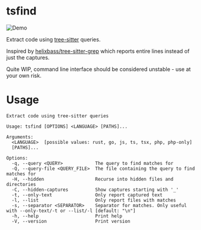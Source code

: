 # tsfind

![Demo](https://github.com/user-attachments/assets/26255220-c94a-419d-ab8b-a0b20f6ab7c2)

Extract code using [tree-sitter](https://tree-sitter.github.io/tree-sitter/) queries.

Inspired by [helixbass/tree-sitter-grep](https://github.com/helixbass/tree-sitter-grep) which reports entire lines instead of just the captures.

Quite WIP, command line interface should be considered unstable - use at your own risk.

# Usage

```
Extract code using tree-sitter queries

Usage: tsfind [OPTIONS] <LANGUAGE> [PATHS]...

Arguments:
  <LANGUAGE>  [possible values: rust, go, js, ts, tsx, php, php-only]
  [PATHS]...  

Options:
  -q, --query <QUERY>            The query to find matches for
  -Q, --query-file <QUERY_FILE>  The file containing the query to find matches for
  -H, --hidden                   Recurse into hidden files and directories
  -C, --hidden-captures          Show captures starting with '_'
  -t, --only-text                Only report captured text
  -l, --list                     Only report files with matches
  -s, --separator <SEPARATOR>    Separator for matches. Only useful with --only-text/-t or --list/-l [default: "\n"]
  -h, --help                     Print help
  -V, --version                  Print version
```


